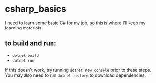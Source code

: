 # csharp_basics
I need to learn some basic C# for my job, so this is where I'll keep my learning materials

## to build and run:
- `dotnet build`
- `dotnet run`

If this doesn't work, try running `dotnet new console` prior to these steps. You may also need to run `dotnet restore` to download dependencies.